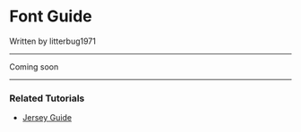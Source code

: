 # Font Guide
Written by litterbug1971

---

Coming soon

---

### Related Tutorials

- [Jersey Guide](https://github.com/cyberplanet1870/xcaa/blob/main/jersey_guide.md)

